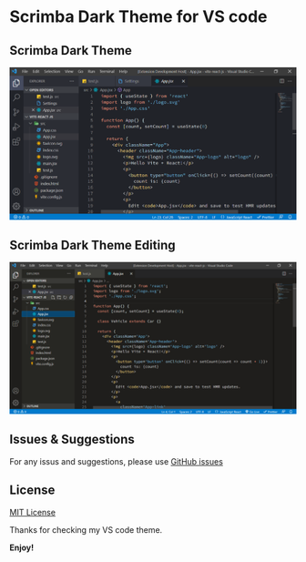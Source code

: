 # Scrimba Dark Theme for VS code

## Scrimba Dark Theme

![Screenshot](./screenshot.png)

## Scrimba Dark Theme Editing

![Screenshot](./screenshot-editing.png)

## Issues & Suggestions

For any issus and suggestions, please use [GitHub issues](https://github.com/drkcode/scrimba-dark-theme/issues)

## License

[MIT License](./LICENSE)

Thanks for checking my VS code theme.

**Enjoy!**
